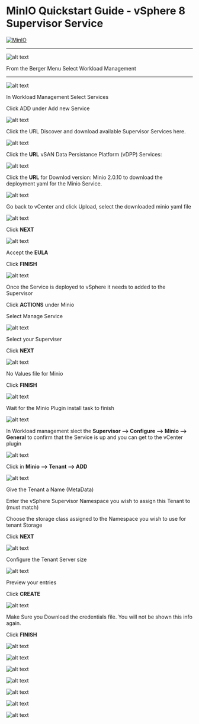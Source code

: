 # MinIO Quickstart Guide - vSphere 8 Supervisor Service

[![MinIO](./images/minio.logo.svg)]()

---

![alt text](images/shot1.png)

From the Berger Menu Select Workload Management

---
![alt text](images/workload.mangement.png)

In Workload Management Select Services

Click ADD under Add new Service

![alt text](images/register.service.png)

Click the URL Discover and download available Supervisor Services here.

![alt text](images/vsan.dpp.png)

Click the **URL** vSAN Data Persistance Platform (vDPP) Services:

![alt text](images/vsan.dpp.2.png)

Click the **URL** for Downlod version: Minio 2.0.10 to download the deployment yaml for the Minio Service.

![alt text](images/register.service.png)

Go back to vCenter and click Upload, select the downloaded minio yaml file

![alt text](images/new.service.minio.png)

Click **NEXT**

![alt text](images/eula.png)

Accept the **EULA**

Click **FINISH**

![alt text](images/manage.service.minio.png)

Once the Service is deployed to vSphere it needs to added to the Supervisor

Click **ACTIONS** under Minio

Select Manage Service

![alt text](images/manage.configure.png)

Select your Superviser

Click **NEXT**

![alt text](images/manage.review.png)

No Values file for Minio

Click **FINISH**

![alt text](images/plugin.deployed.png)

Wait for the Minio Plugin install task to finish

![alt text](images/minio.plugin.general.png)

In Workload management slect the **Supervisor --> Configure --> Minio --> General** to confirm that the Service is up and you can get to the vCenter plugin

![alt text](images/minio.plugin.tenant.png)

Click in **Minio --> Tenant --> ADD**

![alt text](images/create.tenant.name.tenant.png)

Give the Tenant a Name (MetaData)

Enter the vSphere Supervisor Namespace you wish to assign this Tenant to (must match)

Choose the storage class assigned to the Namespace you wish to use for tenant Storage

Click **NEXT**

![alt text](images/create.tenant.tenant.size.png)

Configure the Tenant Server size

![alt text](images/create.tenant.preview.configuration.png)

Preview your entries

Click **CREATE**

![alt text](images/create.tenant.credetials.png)

Make Sure you Download the credentials file. You will not be shown this info again.

Click **FINISH**

![alt text](images/minio.tenant.details.1.png)



![alt text](images/minio.tenant.details.2.png)



![alt text](images/minio.tenant.details.3.png)



![alt text](images/minio.tenant.details.2.png)



![alt text](images/creds.json.file.png)



![alt text](images/object.store.login.1.png)



![alt text](images/object.store.ui.png)

